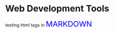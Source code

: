 # Web Development Tools

testing html tags in <span style="text-transform: uppercase; font-size: 1.5rem; color: blue">markdown</span>
